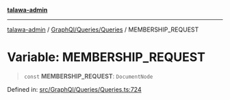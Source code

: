 [**talawa-admin**](../../../../README.md)

***

[talawa-admin](../../../../README.md) / [GraphQl/Queries/Queries](../README.md) / MEMBERSHIP\_REQUEST

# Variable: MEMBERSHIP\_REQUEST

> `const` **MEMBERSHIP\_REQUEST**: `DocumentNode`

Defined in: [src/GraphQl/Queries/Queries.ts:724](https://github.com/bint-Eve/talawa-admin/blob/3ea1bc8148fd1f2efa92a17958ea5a5df0d9cc86/src/GraphQl/Queries/Queries.ts#L724)
